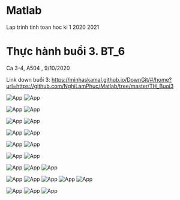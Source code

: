 # Matlab

Lap trinh tinh toan hoc ki 1 2020 2021

# Thực hành buổi 3. BT_6
Ca 3-4, A504 , 9/10/2020

Link down buổi 3: https://minhaskamal.github.io/DownGit/#/home?url=https://github.com/NghiLamPhuc/Matlab/tree/master/TH_Buoi3

![App](Picture/BT6/Debai/BT6_1.jpg)
![App](Picture/BT6/GBT6_1.PNG)

![App](Picture/BT6/Debai/BT6_2.jpg)
![App](Picture/BT6/GBT6_2.PNG)

![App](Picture/BT6/Debai/BT6_3.jpg)
![App](Picture/BT6/GBT6_3.PNG)

![App](Picture/BT6/Debai/BT6_4.jpg)
![App](Picture/BT6/GBT6_4.PNG)

![App](Picture/BT6/Debai/BT6_5.jpg)
![App](Picture/BT6/GBT6_5.PNG)

![App](Picture/BT6/Debai/BT6_6.jpg)
![App](Picture/BT6/GBT_6.PNG)

![App](Picture/BT6/Debai/BT6_7.jpg)
![App](Picture/BT6/GBT6_7.PNG)
![App](Picture/BT6/GBT6_7_run.PNG)

![App](Picture/BT6/Debai/BT6_8.jpg)
![App](Picture/BT6/GBT6_8_a.PNG)
![App](Picture/BT6/GBT6_8_b.PNG)
![App](Picture/BT6/GBT6_8_c.PNG)
![App](Picture/BT6/GBT6_8_run.PNG)


![App](Picture/BT6/Debai/BT6_9.jpg)
![App](Picture/BT6/GBT6_9.PNG)
![App](Picture/BT6/GBT6_9_run.PNG)
